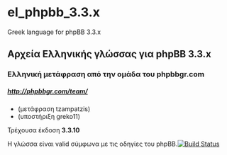 # el_phpbb_3.3.x

Greek language for phpBB 3.3.x

Αρχεία Ελληνικής γλώσσας για phpBB 3.3.x
--------------------------------------

### Ελληνική μετάφραση από την ομάδα του phpbbgr.com
##### http://phpbbgr.com/team/

 * (μετάφραση tzampatzis)
 * (υποστήριξη greko11)

Τρέχουσα έκδοση **3.3.10**

Η γλώσσα είναι valid σύμφωνα με τις οδηγίες του phpBB.[![Build Status](https://travis-ci.com/tzampatzis/el_phpbb_3.3.x.svg?branch=master)](https://travis-ci.com/github/tzampatzis/el_phpbb_3.3.x)

